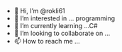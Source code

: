 - 👋 Hi, I’m @rokli61
- 👀 I’m interested in ... programming
- 🌱 I’m currently learning ...C#
- 💞️ I’m looking to collaborate on ...
- 📫 How to reach me ...

<!---
rokli61/rokli61 is a ✨ special ✨ repository because its `README.md` (this file) appears on your GitHub profile.
You can click the Preview link to take a look at your changes.
--->

